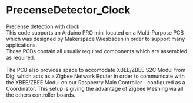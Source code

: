 # PrecenseDetector_Clock
Precense detection with clock<br>
This code supports an Arduino PRO mini located on a Multi-Purpose PCB which was designed by Makerspace Wiesbaden in order to support many applications.<br>Those PCBs contain all usually required components which are assembled as required.<br><br>The PCB also provides space to accomodate XBEE/ZBEE S2C Modul from Digi which acts as a Zigbee Network Router in order to communicate with the XBEE/ZBEE Modul on our Raspberry Main Controller - configured as a Coordinator. This setup is giving the advantage of Zigbee Meshing via all the others controller boards.